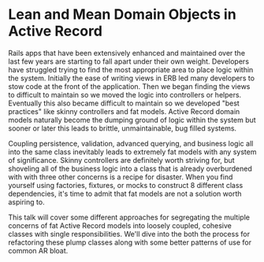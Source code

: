 # Lean and Mean Domain Objects in Active Record

Rails apps that have been extensively enhanced and maintained over the last few years are starting to fall apart under their own weight.
Developers have struggled trying to find the most appropriate area to place logic within the system. Initially the ease of writing views
in ERB led many developers to stow code at the front of the application. Then we began finding the views to difficult to maintain so we
moved the logic into controllers or helpers. Eventually this also became difficult to maintain so we developed "best practices" like
skinny controllers and fat models. Active Record domain models naturally become the dumping ground of logic within the system but sooner
or later this leads to brittle, unmaintainable, bug filled systems.

Coupling persistence, validation, advanced querying, and business logic all into the same class inevitably leads to extremely fat models
with any system of significance. Skinny controllers are definitely worth striving for, but shoveling all of the business logic into a
class that is already overburdened with with three other concerns is a recipe for disaster. When you find yourself using
factories, fixtures, or mocks to construct 8 different class dependencies, it's time to admit that fat models are not a solution worth
aspiring to.

This talk will cover some different approaches for segregating the multiple concerns of fat Active Record models into loosely coupled,
cohesive classes with single responsibilities. We'll dive into the both the process for refactoring these plump classes along with
some better patterns of use for common AR bloat.
